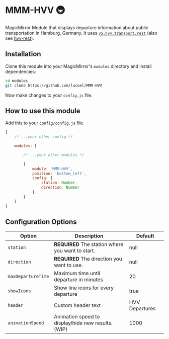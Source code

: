 # MMM-HVV 🚇
MagicMirror Module that displays departure information about public transportation in Hamburg, Germany. It uses [`v5.hvv.transport.rest`](https://v5.hvv.transport.rest/) (also see [hvv-rest](https://github.com/derhuerst/hvv-rest)).

## Installation
Clone this module into your MagicMirror's `modules` directory and install dependencies:

```sh
cd modules
git clone https://github.com/lucoel/MMM-HVV
```

Now make changes to your `config.js` file.

## How to use this module
Add this to your `config/config.js` file.

```javascript
{
    /* ...your other config */

    modules: [

        /* ...your other modules */

        {
            module: 'MMM-HVV',
            position: 'bottom_left',
            config: {
                station: Number,
                direction: Number
            }
        }
    ]
}
```

## Configuration Options

| Option | Description | Default |
| ------------- | ------------- | ------------- |
| `station`  | **REQUIRED** The station where you want to start. | null |
| `direction`  | **REQUIRED** The direction you want to use.  | null |
| `maxDepartureTime`  | Maximum time until departure in minutes | 20 |
| `showIcons`  | Show line icons for every departure | true |
| `header`  | Custom header text | HVV Departures |
| `animationSpeed`  | Animation speed to display/hide new results. (WIP) | 1000 |
